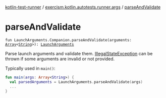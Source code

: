 [kotlin-test-runner](../index.md) / [exercism.kotlin.autotests.runner.args](index.md) / [parseAndValidate](./parse-and-validate.md)

# parseAndValidate

`fun LaunchArguments.Companion.parseAndValidate(arguments: `[`Array`](https://kotlinlang.org/api/latest/jvm/stdlib/kotlin/-array/index.html)`<`[`String`](https://kotlinlang.org/api/latest/jvm/stdlib/kotlin/-string/index.html)`>): `[`LaunchArguments`](-launch-arguments/index.md)

Parse launch arguments and validate them. [IllegalStateException](https://kotlinlang.org/api/latest/jvm/stdlib/kotlin/-illegal-state-exception/index.html) can be thrown if some arguments are invalid or not provided.

Typically used in `main()`:

``` kotlin
fun main(args: Array<String>) {
  val parsedArguments = LaunchArguments.parseAndValidate(args)
  ...
}
```

